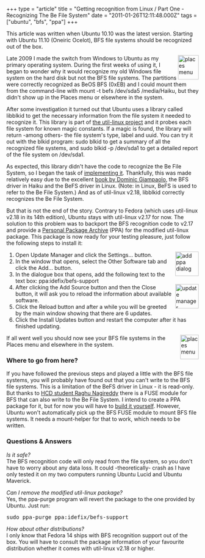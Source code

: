 +++
type = "article"
title = "Getting recognition from Linux / Part One - Recognizing The Be File System"
date = "2011-01-26T12:11:48.000Z"
tags = ["ubuntu", "bfs", "ppa"]
+++

<div class="alert alert-info">This article was written when Ubuntu 10.10 was the latest version. Starting with Ubuntu 11.10 (Oneiric Ocelot), BFS file systems should be recognized out of the box.</div><p><a href="/files/1-menu-before.png"><img src="/files/1-menu-before-small.png" alt="places menu" align="right" width="54" height="64"></a>Late 2009 I made the switch from Windows to Ubuntu as my primary operating system. During the first weeks of using it, I began to wonder why it would recognize my old Windows file system on the hard disk but not the BFS file systems. The partitions were correctly recognized as BeOS BFS (0xEB) and I could mount them from the command-line with <span class="cli">mount -t befs /dev/sda5 /media/Haiku</span>, but they didn't show up in the Places menu or elsewhere in the system.</p>
<!--more-->
<p>After some investigation it turned out that Ubuntu uses a library called <span class="app">libblkid</span> to get the necessary information from the file system it needed to recognize it. This library is part of <a href="http://userweb.kernel.org/~kzak/util-linux/">the util-linux project</a> and it probes each file system for known magic constants. If a magic is found, the library will return -among others- the file system's type, label and uuid. You can try it out with the <span class="app">blkid</span> program: <span class="cli">sudo blkid</span> to get a summary of all the recognized file systems, and <span class="cli">sudo blkid -p /dev/sda1</span> to get a detailed report of the file system on <span class="path">/dev/sda1</span>.</p>
<p>As expected, this library didn't have the code to recognize the Be File System, so I began the task of <a href="http://git.kernel.org/?p=utils/util-linux/util-linux.git;a=history;f=shlibs/blkid/src/superblocks/befs.c">implementing it</a>. Thankfully, this was made relatively easy due to the excellent <a href="/documents">book by Dominic Giampaolo</a>, the BFS driver in Haiku and the BeFS driver in Linux. (Note: in Linux, BeFS is used to refer to the Be File System.) And as of <span class="app">util-linux v2.18</span>, <span class="app">libblkid</span> correctly recognizes the Be File System.</p>
<p>But that is not the end of the story. Contrary to Fedora (which uses <span class="app">util-linux v2.18</span> in its 14th edition), Ubuntu stays with <span class="app">util-linux v2.17</span> for now. The solution to this problem was to backport the BFS recognition code to <span class="app">v2.17</span> and provide a <a href="https://launchpad.net/~idefix/+archive/befs-support">Personal Package Archive</a> (PPA) for the modified <span class="app">util-linux</span> package. This package is now ready for your testing pleasure, just follow the following steps to install it:</p>
<ol>
 <a href="/files/2-add-ppa.png"><img src="/files/2-add-ppa-small.png" alt="add ppa dialog" align="right" width="61" height="64"></a><li>Open <span class="app">Update Manager</span> and click the <span class="button">Settings...</span> button.</li>
 <li>In the window that opens, select the <span class="button">Other Software</span> tab and click the <span class="button">Add...</span> button.</li>
 <li>In the dialogue box that opens, add the following text to the text box: <span class="path">ppa:idefix/befs-support</span></li>
 <a href="/files/3-updates.png"><img src="/files/3-updates-small.png" alt="update manager" align="right" width="61" height="64"></a><li>After clicking the <span class="button">Add Source</span> button and then the <span class="button">Close</span> button, it will ask you to reload the information about available software.</li>
 <li>Click the <span class="button">Reload</span> button and after a while you will be greeted by the main window showing that there are 6 updates.</li>
 <li>Click the <span class="button">Install Updates</span> button and restart the computer after it has finished updating.</li>
</ol>
<p><a href="/files/4-menu-after.png"><img src="/files/4-menu-after-small.png" alt="places menu" align="right" width="48" height="64"></a>If all went well you should now see your BFS file systems in the Places menu and elsewhere in the system.</p>
<h3>Where to go from here?</h3>
<p>If you have followed the previous steps and played a little with the BFS file systems, you will probably have found out that you can't write to the BFS file systems. This is a limitation of the BeFS driver in Linux - it is read-only. But thanks to <a href="/news/2009-09-20_wrapup_reports_2009_google_summer_code_haiku_code_drive">HCD student Raghu Nagireddy</a> there is a FUSE module for BFS that can also write to the Be File System. I intend to create a PPA package for it, but for now you will have to <a href="https://dev.haiku-os.org/ticket/6014">build it yourself</a>. However, Ubuntu won't automatically pick up the BFS FUSE module to mount BFS file systems. It needs a mount-helper for that to work, which needs to be written.</p>
<h3>Questions & Answers</h3>
<p><em>Is it safe?</em><br>The BFS recognition code will only read from the file system, so you don't have to worry about any data loss. It could -theoretically- crash as I have only tested it on my two computers running Ubuntu Lucid and Ubuntu Maverick.<p>
<p><em>Can I remove the modified util-linux package?</em><br>Yes, the <span class="app">ppa-purge</span> program will revert the package to the one provided by Ubuntu. Just run:</p>
<pre class="terminal">sudo ppa-purge ppa:idefix/befs-support</pre>
<p><em>How about other distributions?</em><br>I only know that Fedora 14 ships with BFS recognition support out of the box. You will have to consult the package information of your favourite distribution whether it comes with <span class="app">util-linux v2.18</span> or higher.</p>